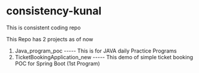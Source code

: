 # consistency-kunal
This is consistent coding repo



This Repo has 2 projects as of now

1. Java_program_poc   -----    This is for JAVA daily Practice Programs 
2. TicketBookingApplication_new   -----  This demo of simple ticket booking POC for Spring Boot (1st Program)

